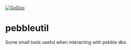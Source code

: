 [![GoDoc](https://godoc.org/github.com/KarpelesLab/pebbleutil?status.svg)](https://godoc.org/github.com/KarpelesLab/pebbleutil)

# pebbleutil

Some small tools useful when interacting with pebble dbs
